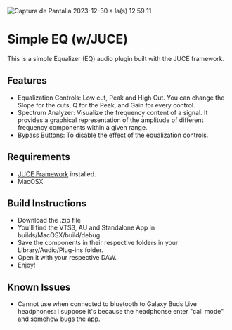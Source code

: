 
![Captura de Pantalla 2023-12-30 a la(s) 12 59 11](https://github.com/IsaacGC95/SimpleEQ/assets/155248312/69e0d02c-9b6f-4e9d-bef2-cf6821329494)

# Simple EQ (w/JUCE)

This is a simple Equalizer (EQ) audio plugin built with the JUCE framework.

## Features

- Equalization Controls: Low cut, Peak and High Cut. You can change the Slope for the cuts, Q for the Peak, and Gain for every control.
- Spectrum Analyzer: Visualize the frequency content of a signal. It provides a graphical representation of the amplitude of different frequency components within a given range.
- Bypass Buttons: To disable the effect of the equalization controls.

## Requirements

- [JUCE Framework](https://juce.com/) installed.
- MacOSX

## Build Instructions 

- Download the .zip file 
- You'll find the VTS3, AU and Standalone App in builds/MacOSX/build/debug
- Save the components in their respective folders in your Library/Audio/Plug-ins folder.
- Open it with your respective DAW.
- Enjoy!

## Known Issues

- Cannot use when connected to bluetooth to Galaxy Buds Live headphones: I suppose it's because the headphonse enter "call mode" and somehow bugs the app.
